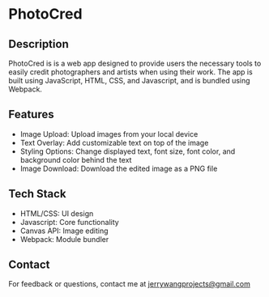 # PhotoCred

## Description
PhotoCred is is a web app designed to provide users the necessary tools to easily credit photographers and artists when using their work. The app is built using JavaScript, HTML, CSS, and Javascript, and is bundled using Webpack.

## Features
- Image Upload: Upload images from your local device
- Text Overlay: Add customizable text on top of the image
- Styling Options: Change displayed text, font size, font color, and background color behind the text
- Image Download: Download the edited image as a PNG file

## Tech Stack
- HTML/CSS: UI design
- Javascript: Core functionality
- Canvas API: Image editing
- Webpack: Module bundler

## Contact
For feedback or questions, contact me at jerrywangprojects@gmail.com

